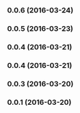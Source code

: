 ### 0.0.6 (2016-03-24)


### 0.0.5 (2016-03-23)


### 0.0.4 (2016-03-21)


### 0.0.4 (2016-03-21)


### 0.0.3 (2016-03-20)


### 0.0.1 (2016-03-20)
